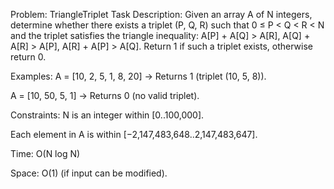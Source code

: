 Problem: TriangleTriplet
Task Description:
Given an array A of N integers, determine whether there exists a triplet (P, Q, R) such that 0 ≤ P < Q < R < N and the triplet satisfies the triangle inequality:
A[P] + A[Q] > A[R],
A[Q] + A[R] > A[P],
A[R] + A[P] > A[Q].
Return 1 if such a triplet exists, otherwise return 0.

Examples:
A = [10, 2, 5, 1, 8, 20] → Returns 1 (triplet (10, 5, 8)).

A = [10, 50, 5, 1] → Returns 0 (no valid triplet).

Constraints:
N is an integer within [0..100,000].

Each element in A is within [−2,147,483,648..2,147,483,647].

Time: O(N log N)

Space: O(1) (if input can be modified).